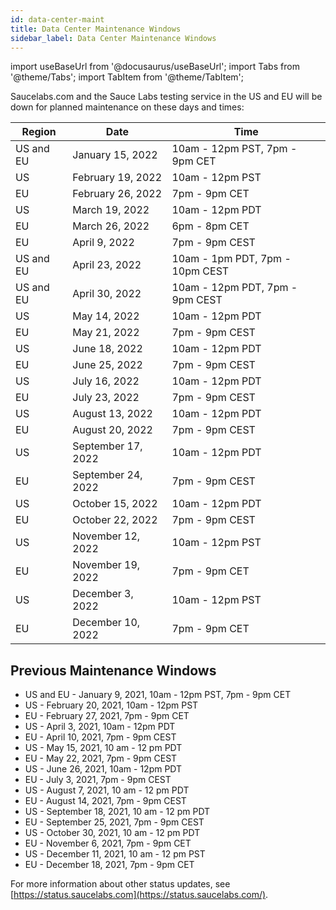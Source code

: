```yaml
---
id: data-center-maint
title: Data Center Maintenance Windows
sidebar_label: Data Center Maintenance Windows
---
```


import useBaseUrl from '@docusaurus/useBaseUrl';
import Tabs from '@theme/Tabs';
import TabItem from '@theme/TabItem';

Saucelabs.com and the Sauce Labs testing service in the US and EU will be down for planned maintenance on these days and times:

| Region | Date | Time |
|---|---|---|
| US and EU | January 15, 2022 | 10am - 12pm PST, 7pm - 9pm CET  |
| US  | February 19, 2022	  | 10am - 12pm PST  |
| EU  | February 26, 2022  | 7pm - 9pm CET  |
| US  | March 19, 2022  | 10am - 12pm PDT  |
| EU  | March 26, 2022  | 6pm - 8pm CET  |
| EU  | April 9, 2022 | 7pm - 9pm CEST |
| US and EU  | April 23, 2022  | 10am - 1pm PDT, 7pm - 10pm CEST  |
| US and EU  | April 30, 2022  | 10am - 12pm PDT, 7pm - 9pm CEST  |
| US  | May 14, 2022  | 10am - 12pm PDT  |
| EU  | May 21, 2022  | 7pm - 9pm CEST  |
| US  | June 18, 2022  | 10am - 12pm PDT  |
| EU  | June 25, 2022  | 7pm - 9pm CEST  |
| US  | July 16, 2022  | 10am - 12pm PDT  |
| EU  | July 23, 2022  | 7pm - 9pm CEST  |
| US  | August 13, 2022  | 10am - 12pm PDT  |
| EU  | August 20, 2022  | 7pm - 9pm CEST  |
| US  | September 17, 2022  | 10am - 12pm PDT  |
| EU  | September 24, 2022  | 7pm - 9pm CEST  |
| US  | October 15, 2022  | 10am - 12pm PDT  |
| EU  | October 22, 2022  | 7pm - 9pm CEST  |
| US  | November 12, 2022  | 10am - 12pm PST  |
| EU  | November 19, 2022  | 7pm - 9pm CET  |
| US  | December 3, 2022  | 10am - 12pm PST  |
| EU  | December 10, 2022  | 7pm - 9pm CET  |


## Previous Maintenance Windows
* US and EU - January 9, 2021, 10am - 12pm PST, 7pm - 9pm CET
* US - February 20, 2021, 10am - 12pm PST
* EU - February 27, 2021, 7pm - 9pm CET
* US - April 3, 2021, 10am - 12pm PDT
* EU - April 10, 2021, 7pm - 9pm CEST
* US - May 15, 2021, 10 am - 12 pm PDT
* EU - May 22, 2021, 7pm - 9pm CEST
* US - June 26, 2021, 10am - 12pm PDT
* EU - July 3, 2021, 7pm - 9pm CEST
* US - August 7, 2021, 10 am - 12 pm PDT
* EU - August 14, 2021, 7pm - 9pm CEST
* US - September 18, 2021, 10 am - 12 pm PDT
* EU - September 25, 2021, 7pm - 9pm CEST
* US - October 30, 2021, 10 am - 12 pm PDT
* EU - November 6, 2021, 7pm - 9pm CET
* US - December 11, 2021, 10 am - 12 pm PST
* EU - December 18, 2021, 7pm - 9pm CET


For more information about other status updates, see [https://status.saucelabs.com](https://status.saucelabs.com/).
